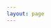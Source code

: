```yaml
---
layout: page
---
```

<script setup>
import {
  VPTeamPage,
  VPTeamPageTitle,
  VPTeamMembers,
  VPTeamPageSection
} from 'vitepress/theme'

// const coreMembers = [
//     {
//         avatar: 'https://www.github.com/yyx990803.png',
//         name: 'Evan You',
//         title: 'Creator',
//         links: [
//             // { icon: 'github', link: 'https://github.com/yyx990803' },
//             // { icon: 'twitter', link: 'https://twitter.com/youyuxi' }
//         ]
//     },
// ]
const partners = [
    {
        avatar: 'https://cdn.discordapp.com/attachments/1217947923304681532/1217947945761112186/Photo_no-12_1.jpg?ex=6605e16a&is=65f36c6a&hm=6300ee2a85160f8ad230abc358c85966508b315227a1397558938a8a36581b0b&',
        name: 'Lucas W.',
        title: 'Programmation, Électronique, Communication',
        links: [
            // { icon: 'github', link: 'https://github.com/yyx990803' },
            // { icon: 'twitter', link: 'https://twitter.com/youyuxi' }
        ]
    },
    {
        avatar: 'https://media.discordapp.net/attachments/928974594767990784/1205982669486428312/image.png?ex=65ff43e2&is=65eccee2&hm=9d29e966dc9b8ab9fbac66a25f8581072a6f89ba8081cdfa4efd1fc1670ab1c3&=&format=webp&quality=lossless&width=682&height=671',
        name: 'Jessy K.',
        title: 'Programmation, Conception',
        links: [
            // { icon: 'github', link: 'https://github.com/yyx990803' },
            // { icon: 'twitter', link: 'https://twitter.com/youyuxi' }
        ]
    },
    {
        avatar: 'https://media.discordapp.net/attachments/1217947923304681532/1217948696600117318/image.png?ex=6605e21d&is=65f36d1d&hm=f4b0cb051054b64636cebfb35fd1e47a304d35901fd64686cd9ff902bc1e5750&=&format=webp&quality=lossless',
        name: 'Florian V.',
        title: 'Design, Programmation',
        links: [
            // { icon: 'github', link: 'https://github.com/yyx990803' },
            // { icon: 'twitter', link: 'https://twitter.com/youyuxi' }
        ]
    },
    {
        avatar: 'https://i.pinimg.com/originals/11/f1/98/11f1984f2b16064d007fd99e9c320908.jpg',
        name: 'Matthieu G.',
        title: 'Sacrifice honorable',
        links: [
            // { icon: 'github', link: 'https://github.com/yyx990803' },
            // { icon: 'twitter', link: 'https://twitter.com/youyuxi' }
        ]
    },
]
</script>

<VPTeamPage>
  <!-- <VPTeamPageTitle>
    <template #title>Our Team</template>
    <template #lead>...</template>
  </VPTeamPageTitle>
  <VPTeamMembers size="medium" :members="coreMembers" /> -->
  <VPTeamPageSection>
    <template #title>Equipe</template>
    <template #lead>Liste des personnes ayant contribué à la création du projet B.R.A.S</template>
    <template #members>
      <VPTeamMembers size="small" :members="partners" />
    </template>
  </VPTeamPageSection>
</VPTeamPage>
